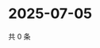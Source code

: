 # 2025-07-05

共 0 条

<!-- BEGIN ZHIHUVIDEO -->
<!-- 最后更新时间 Sat Jul 05 2025 21:21:30 GMT+0800 (China Standard Time) -->

<!-- END ZHIHUVIDEO -->

